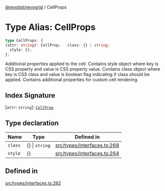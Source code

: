 [@revolist/revogrid](README.md) / CellProps

# Type Alias: CellProps

```ts
type CellProps: {
[attr: string]: CellProp;   class: {} | string;
  style: {};
};
```

Additional properties applied to the cell.
Contains style object where key is CSS property and value is CSS property value.
Contains class object where key is CSS class and value is boolean flag indicating if class should be applied.
Contains additional properties for custom cell rendering.

## Index Signature

 \[`attr`: `string`\]: [`CellProp`](TypeAlias.CellProp.md)

## Type declaration

| Name | Type | Defined in |
| ------ | ------ | ------ |
| `class` | \{\} \| `string` | [src/types/interfaces.ts:268](https://github.com/revolist/revogrid/blob/832a695f4c49c94511535fe3aac75fac9a36ad76/src/types/interfaces.ts#L268) |
| `style` | \{\} | [src/types/interfaces.ts:264](https://github.com/revolist/revogrid/blob/832a695f4c49c94511535fe3aac75fac9a36ad76/src/types/interfaces.ts#L264) |

## Defined in

[src/types/interfaces.ts:262](https://github.com/revolist/revogrid/blob/832a695f4c49c94511535fe3aac75fac9a36ad76/src/types/interfaces.ts#L262)
